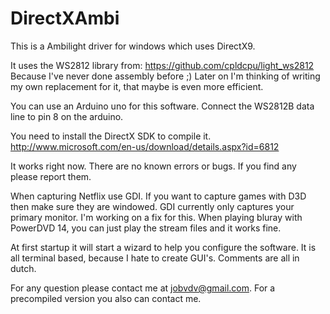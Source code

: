 DirectXAmbi
===========

This is a Ambilight driver for windows which uses DirectX9.

It uses the WS2812 library from: https://github.com/cpldcpu/light_ws2812 
Because I've never done assembly before ;)
Later on I'm thinking of writing my own replacement for it, that maybe is even more efficient.

You can use an Arduino uno for this software. Connect the WS2812B data line to pin 8 on the arduino.


You need to install the DirectX SDK to compile it. 
http://www.microsoft.com/en-us/download/details.aspx?id=6812

It works right now. There are no known errors or bugs.
If you find any please report them.

When capturing Netflix use GDI. If you want to capture games with D3D then make sure they are windowed.
GDI currently only captures your primary monitor. I'm working on a fix for this.
When playing bluray with PowerDVD 14, you can just play the stream files and it works fine.

At first startup it will start a wizard to help you configure the software.
It is all terminal based, because I hate to create GUI's.
Comments are all in dutch.

For any question please contact me at jobvdv@gmail.com.
For a precompiled version you also can contact me.

